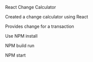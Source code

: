 React Change Calculator

Created a change calculator using React

Provides change for a transaction

Use NPM install

NPM build run

NPM start
